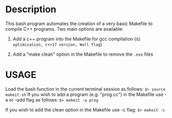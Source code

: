 # Description

This bash program automates the creation of a very basic Makefile 
 to compile C++ programs. Two main options are available:

1. Add a c++ program into the Makefile for gcc compilation (`O2 optimization, c++17 version, Wall flag`)

2. Add a "make clean" option in the Makefile to remove the `.exe` files

# USAGE

 Load the bash function in the current terminal session as follows:
     `$> source makeit.sh`
 If you wish to add a program (e.g. "prog.cc") in the Makefile use
 -a or -add flag as follows:
     `$> makeit -a prog`

 If you wish to add the clean option in the Makefile use -c flag:
     `$> makeit -c`

